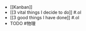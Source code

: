 - [[Kanban]]
- [[3 vital things I decide to do]] #.ol
- [[3 good things I have done]] #.ol
- TODO #物理